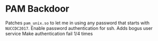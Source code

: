# PAM Backdoor

Patches `pam_unix.so` to let me in using any password that starts with `NUCCDC2017`.
Enable password authentication for ssh.
Adds bogus user service
Make authentication fail 1/4 times
